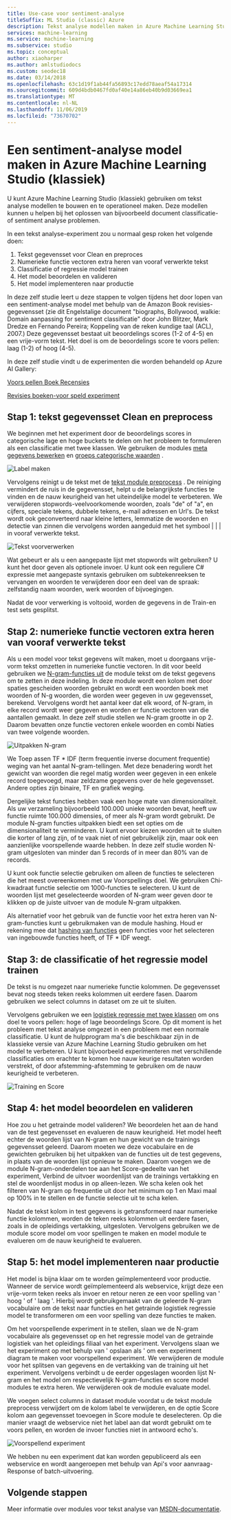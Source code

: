 ```yaml
---
title: Use-case voor sentiment-analyse
titleSuffix: ML Studio (classic) Azure
description: Tekst analyse modellen maken in Azure Machine Learning Studio (klassiek) met behulp van modules voor tekst voorverwerken, N-gram of functie-hashing
services: machine-learning
ms.service: machine-learning
ms.subservice: studio
ms.topic: conceptual
author: xiaoharper
ms.author: amlstudiodocs
ms.custom: seodec18
ms.date: 03/14/2018
ms.openlocfilehash: 63c1d19f1ab44fa56893c17edd78aeaf54a17314
ms.sourcegitcommit: 609d4bdb0467fd0af40e14a86eb40b9d03669ea1
ms.translationtype: MT
ms.contentlocale: nl-NL
ms.lasthandoff: 11/06/2019
ms.locfileid: "73670702"
---
```

# <a name="create-a-sentiment-analysis-model-in-azure-machine-learning-studio-classic"></a>Een sentiment-analyse model maken in Azure Machine Learning Studio (klassiek)

U kunt Azure Machine Learning Studio (klassiek) gebruiken om tekst analyse modellen te bouwen en te operationeel maken. Deze modellen kunnen u helpen bij het oplossen van bijvoorbeeld document classificatie-of sentiment analyse problemen.

In een tekst analyse-experiment zou u normaal gesp roken het volgende doen:

1. Tekst gegevensset voor Clean en preproces
2. Numerieke functie vectoren extra heren van vooraf verwerkte tekst
3. Classificatie of regressie model trainen
4. Het model beoordelen en valideren
5. Het model implementeren naar productie

In deze zelf studie leert u deze stappen te volgen tijdens het door lopen van een sentiment-analyse model met behulp van de Amazon Book revisies-gegevensset (zie dit Engelstalige document "biographs, Bollywood, walkie: Domain aanpassing for sentiment classificatie" door John Blitzer, Mark Dredze en Fernando Pereira; Koppeling van de reken kundige taal (ACL), 2007.) Deze gegevensset bestaat uit beoordelings scores (1-2 of 4-5) en een vrije-vorm tekst. Het doel is om de beoordelings score te voors pellen: laag (1-2) of hoog (4-5).

In deze zelf studie vindt u de experimenten die worden behandeld op Azure AI Gallery:

[Voors pellen Boek Recensies](https://gallery.azure.ai/Experiment/Predict-Book-Reviews-1)

[Revisies boeken-voor speld experiment](https://gallery.azure.ai/Experiment/Predict-Book-Reviews-Predictive-Experiment-1)

## <a name="step-1-clean-and-preprocess-text-dataset"></a>Stap 1: tekst gegevensset Clean en preprocess
We beginnen met het experiment door de beoordelings scores in categorische lage en hoge buckets te delen om het probleem te formuleren als een classificatie met twee klassen. We gebruiken de modules [meta gegevens bewerken](https://msdn.microsoft.com/library/azure/dn905986.aspx) en [groeps categorische waarden](https://msdn.microsoft.com/library/azure/dn906014.aspx) .

![Label maken](./media/text-analytics-module-tutorial/create-label.png)

Vervolgens reinigt u de tekst met de [tekst module preprocess](https://msdn.microsoft.com/library/azure/mt762915.aspx) . De reiniging vermindert de ruis in de gegevensset, helpt u de belangrijkste functies te vinden en de nauw keurigheid van het uiteindelijke model te verbeteren. We verwijderen stopwords-veelvoorkomende woorden, zoals "de" of "a", en cijfers, speciale tekens, dubbele tekens, e-mail adressen en Url's. De tekst wordt ook geconverteerd naar kleine letters, lemmatize de woorden en detectie van zinnen die vervolgens worden aangeduid met het symbool | | | in vooraf verwerkte tekst.

![Tekst voorverwerken](./media/text-analytics-module-tutorial/preprocess-text.png)

Wat gebeurt er als u een aangepaste lijst met stopwords wilt gebruiken? U kunt het door geven als optionele invoer. U kunt ook een reguliere C# expressie met aangepaste syntaxis gebruiken om subtekenreeksen te vervangen en woorden te verwijderen door een deel van de spraak: zelfstandig naam woorden, werk woorden of bijvoegingen.

Nadat de voor verwerking is voltooid, worden de gegevens in de Train-en test sets gesplitst.

## <a name="step-2-extract-numeric-feature-vectors-from-pre-processed-text"></a>Stap 2: numerieke functie vectoren extra heren van vooraf verwerkte tekst
Als u een model voor tekst gegevens wilt maken, moet u doorgaans vrije-vorm tekst omzetten in numerieke functie vectoren. In dit voor beeld gebruiken we [N-gram-functies uit](https://msdn.microsoft.com/library/azure/mt762916.aspx) de module tekst om de tekst gegevens om te zetten in deze indeling. In deze module wordt een kolom met door spaties gescheiden woorden gebruikt en wordt een woorden boek met woorden of N-g woorden, die worden weer gegeven in uw gegevensset, berekend. Vervolgens wordt het aantal keer dat elk woord, of N-gram, in elke record wordt weer gegeven en worden er functie vectoren van die aantallen gemaakt. In deze zelf studie stellen we N-gram grootte in op 2. Daarom bevatten onze functie vectoren enkele woorden en combi Naties van twee volgende woorden.

![Uitpakken N-gram](./media/text-analytics-module-tutorial/extract-ngrams.png)

We Toep assen TF * IDF (term frequentie inverse document frequentie) weging van het aantal N-gram-tellingen. Met deze benadering wordt het gewicht van woorden die regel matig worden weer gegeven in een enkele record toegevoegd, maar zeldzame gegevens over de hele gegevensset. Andere opties zijn binaire, TF en grafiek weging.

Dergelijke tekst functies hebben vaak een hoge mate van dimensionaliteit. Als uw verzameling bijvoorbeeld 100.000 unieke woorden bevat, heeft uw functie ruimte 100.000 dimensies, of meer als N-gram wordt gebruikt. De module N-gram functies uitpakken biedt een set opties om de dimensionaliteit te verminderen. U kunt ervoor kiezen woorden uit te sluiten die korter of lang zijn, of te vaak niet of niet gebruikelijk zijn, maar ook een aanzienlijke voorspellende waarde hebben. In deze zelf studie worden N-gram uitgesloten van minder dan 5 records of in meer dan 80% van de records.

U kunt ook functie selectie gebruiken om alleen de functies te selecteren die het meest overeenkomen met uw Voorspellings doel. We gebruiken Chi-kwadraat functie selectie om 1000-functies te selecteren. U kunt de woorden lijst met geselecteerde woorden of N-gram weer geven door te klikken op de juiste uitvoer van de module N-gram uitpakken.

Als alternatief voor het gebruik van de functie voor het extra heren van N-gram-functies kunt u gebruikmaken van de module hashing. Houd er rekening mee dat [hashing van functies](https://msdn.microsoft.com/library/azure/dn906018.aspx) geen functies voor het selecteren van ingebouwde functies heeft, of TF * IDF weegt.

## <a name="step-3-train-classification-or-regression-model"></a>Stap 3: de classificatie of het regressie model trainen
De tekst is nu omgezet naar numerieke functie kolommen. De gegevensset bevat nog steeds teken reeks kolommen uit eerdere fasen. Daarom gebruiken we select columns in dataset om ze uit te sluiten.

Vervolgens gebruiken we een [logistiek regressie met twee klassen](https://msdn.microsoft.com/library/azure/dn905994.aspx) om ons doel te voors pellen: hoge of lage beoordelings Score. Op dit moment is het probleem met tekst analyse omgezet in een probleem met een normale classificatie. U kunt de hulpprogram ma's die beschikbaar zijn in de klassieke versie van Azure Machine Learning Studio gebruiken om het model te verbeteren. U kunt bijvoorbeeld experimenteren met verschillende classificaties om erachter te komen hoe nauw keurige resultaten worden verstrekt, of door afstemming-afstemming te gebruiken om de nauw keurigheid te verbeteren.

![Training en Score](./media/text-analytics-module-tutorial/scoring-text.png)

## <a name="step-4-score-and-validate-the-model"></a>Stap 4: het model beoordelen en valideren
Hoe zou u het getrainde model valideren? We beoordelen het aan de hand van de test gegevensset en evalueren de nauw keurigheid. Het model heeft echter de woorden lijst van N-gram en hun gewicht van de trainings gegevensset geleerd. Daarom moeten we deze vocabulaire en de gewichten gebruiken bij het uitpakken van de functies uit de test gegevens, in plaats van de woorden lijst opnieuw te maken. Daarom voegen we de module N-gram-onderdelen toe aan het Score-gedeelte van het experiment, Verbind de uitvoer woordenlijst van de trainings vertakking en stel de woordenlijst modus in op alleen-lezen. We scha kelen ook het filteren van N-gram op frequentie uit door het minimum op 1 en Maxi maal op 100% in te stellen en de functie selectie uit te scha kelen.

Nadat de tekst kolom in test gegevens is getransformeerd naar numerieke functie kolommen, worden de teken reeks kolommen uit eerdere fasen, zoals in de opleidings vertakking, uitgesloten. Vervolgens gebruiken we de module score model om voor spellingen te maken en model module te evalueren om de nauw keurigheid te evalueren.

## <a name="step-5-deploy-the-model-to-production"></a>Stap 5: het model implementeren naar productie
Het model is bijna klaar om te worden geïmplementeerd voor productie. Wanneer de service wordt geïmplementeerd als webservice, krijgt deze een vrije-vorm teken reeks als invoer en retour neren ze een voor spelling van ' hoog ' of ' laag '. Hierbij wordt gebruikgemaakt van de geleerde N-gram vocabulaire om de tekst naar functies en het getrainde logistiek regressie model te transformeren om een voor spelling van deze functies te maken. 

Om het voorspellende experiment in te stellen, slaan we de N-gram vocabulaire als gegevensset op en het regressie model van de getrainde logistiek van het opleidings filiaal van het experiment. Vervolgens slaan we het experiment op met behulp van ' opslaan als ' om een experiment diagram te maken voor voorspellend experiment. We verwijderen de module voor het splitsen van gegevens en de vertakking van de training uit het experiment. Vervolgens verbindt u de eerder opgeslagen woorden lijst N-gram en het model om respectievelijk N-gram-functies en score model modules te extra heren. We verwijderen ook de module evaluate model.

We voegen select columns in dataset module voordat u de tekst module preprocess verwijdert om de kolom label te verwijderen, en de optie Score kolom aan gegevensset toevoegen in Score module te deselecteren. Op die manier vraagt de webservice niet het label aan dat wordt gebruikt om te voors pellen, en worden de invoer functies niet in antwoord echo's.

![Voorspellend experiment](./media/text-analytics-module-tutorial/predictive-text.png)

We hebben nu een experiment dat kan worden gepubliceerd als een webservice en wordt aangeroepen met behulp van Api's voor aanvraag-Response of batch-uitvoering.

## <a name="next-steps"></a>Volgende stappen
Meer informatie over modules voor tekst analyse van [MSDN-documentatie](https://msdn.microsoft.com/library/azure/dn905886.aspx).

